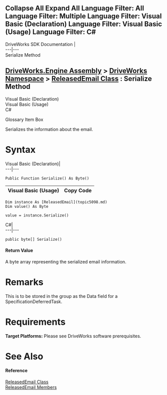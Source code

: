        

 Collapse All Expand All  Language Filter: All  Language Filter: Multiple  Language Filter: Visual Basic (Declaration) Language Filter: Visual Basic (Usage) Language Filter: C#  
---  
DriveWorks SDK Documentation  |   
---|---  
Serialize Method   
  
[DriveWorks.Engine Assembly](topic2156.md) > [DriveWorks Namespace](topic2159.md) > [ReleasedEmail Class](topic5098.md) : Serialize Method  
---  
  
Visual Basic (Declaration)    
Visual Basic (Usage)    
C# 

Glossary Item Box

Serializes the information about the email. 

# Syntax

Visual Basic (Declaration)|   
---|---  
      
    
    Public Function Serialize() As Byte()  
  
Visual Basic (Usage)| Copy Code  
---|---  
      
    
    Dim instance As [ReleasedEmail](topic5098.md)
    Dim value() As Byte
     
    value = instance.Serialize()  
  
C#|   
---|---  
      
    
    public byte[] Serialize()  
  
#### Return Value

A byte array representing the serialized email information.

# Remarks

This is to be stored in the group as the Data field for a SpecificationDeferredTask.

# Requirements

**Target Platforms:** Please see DriveWorks software prerequisites.

# See Also

#### Reference

[ReleasedEmail Class](topic5098.md)   
[ReleasedEmail Members](topic5099.md)


